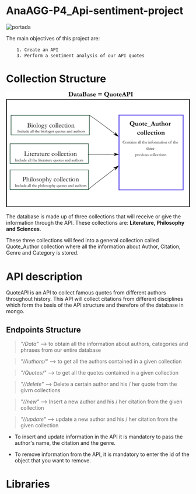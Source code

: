 # AnaAGG-P4_Api-sentiment-project

![portada](https://www.juliedesk.com/wp-content/uploads/2017/04/Featured-quotes-focus.png)

The main objectives of this project are:

        1. Create an API 
        3. Perform a sentiment analysis of our API quotes


# Collection Structure

![esquema](https://github.com/AnaAGG/P4_Api-sentiment-project/blob/main/Images/Esquema.png)


The database is made up of three collections that will receive or give the information through the API. These collections are: **Literature, Philosophy and Sciences**.

These three collections will feed into a general collection called Quote_Author collection where all the information about Author, Citation, Genre and Category is stored.

# API description

QuoteAPI is an API to collect famous quotes from different authors throughout history. This API will collect citations from different disciplines which form the basis of the API structure and therefore of the database in mongo.


## Endpoints Structure

> *"/Data"* --> to obtain all the information about authors, categories and phrases from our entire database

> *"/Authors/<Collection>"* --> to get all the authors contained in a given collection

> *"/Quotes/<Collection>"* --> to get all the quotes contained in a given collection

> *"/<Collection>/delete"* --> Delete a certain author and his / her quote from the givrn collections

> *"/<Collection>/new"* --> Insert a new author and his / her citation from the given collection

> *"/<Collection>/update"* --> update a new author and his / her citation from the given collection

- To insert and update information in the API it is mandatory to pass the author's name, the citation and the genre.

- To remove information from the API, it is mandatory to enter the id of the object that you want to remove.


# Libraries
